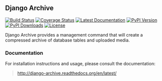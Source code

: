 ## Django Archive

[![Build Status](https://travis-ci.org/nathan-osman/django-archive.svg?branch=master)](https://travis-ci.org/nathan-osman/django-archive)
[![Coverage Status](https://coveralls.io/repos/github/nathan-osman/django-archive/badge.svg?branch=master)](https://coveralls.io/github/nathan-osman/django-archive?branch=master)
[![Latest Documentation](https://readthedocs.org/projects/django-archive/badge/?version=latest)](http://django-archive.readthedocs.org/en/latest/)
[![PyPI Version](http://img.shields.io/pypi/v/django-archive.svg?style=flat)](https://pypi.python.org/pypi/django-archive)
[![PyPI Downloads](http://img.shields.io/pypi/dm/django-archive.svg?style=flat)](https://pypi.python.org/pypi/django-archive)
[![License](http://img.shields.io/badge/license-MIT-red.svg?style=flat)](http://opensource.org/licenses/MIT)

Django Archive provides a management command that will create a compressed archive of database tables and uploaded media.

### Documentation

For installation instructions and usage, please consult the documentation:

> http://django-archive.readthedocs.org/en/latest/
